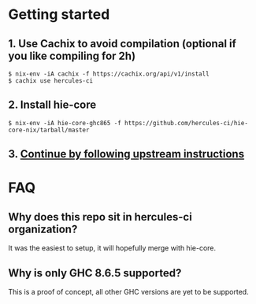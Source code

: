 # Getting started

## 1. Use Cachix to avoid compilation (optional if you like compiling for 2h)

    $ nix-env -iA cachix -f https://cachix.org/api/v1/install
    $ cachix use hercules-ci

## 2. Install hie-core

    $ nix-env -iA hie-core-ghc865 -f https://github.com/hercules-ci/hie-core-nix/tarball/master

## 3. [Continue by following upstream instructions](https://github.com/digital-asset/daml/tree/master/compiler/hie-core#test-hie-core)

# FAQ

## Why does this repo sit in hercules-ci organization?

It was the easiest to setup, it will hopefully merge with hie-core.

## Why is only GHC 8.6.5 supported?

This is a proof of concept, all other GHC versions are yet to be supported.